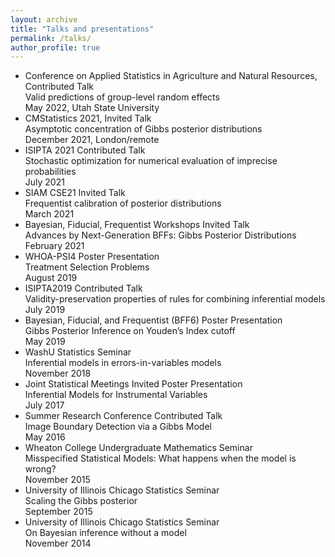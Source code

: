 ```yaml
---
layout: archive
title: "Talks and presentations"
permalink: /talks/
author_profile: true
---
```


* Conference on Applied Statistics in Agriculture and Natural Resources, Contributed Talk\
  Valid predictions of group-level random effects\
  May 2022, Utah State University
* CMStatistics 2021, Invited Talk\
  Asymptotic concentration of Gibbs posterior distributions\
  December 2021, London/remote
* ISIPTA 2021 Contributed Talk\
  Stochastic optimization for numerical evaluation of imprecise probabilities\
  July 2021
* SIAM CSE21 Invited Talk\
  Frequentist calibration of posterior distributions\
  March 2021
* Bayesian, Fiducial, Frequentist Workshops Invited Talk\
  Advances by Next-Generation BFFs: Gibbs Posterior Distributions\
  February 2021
* WHOA-PSI4 Poster Presentation \
  Treatment Selection Problems\
  August 2019
* ISIPTA2019 Contributed Talk\
  Validity-preservation properties of rules for combining inferential models\
  July 2019
* Bayesian, Fiducial, and Frequentist (BFF6) Poster Presentation\
  Gibbs Posterior Inference on Youden’s Index cutoff\
  May 2019 
* WashU Statistics Seminar \
  Inferential models in errors-in-variables models\
  November 2018 
* Joint Statistical Meetings Invited Poster Presentation\
  Inferential Models for Instrumental Variables\
  July 2017
* Summer Research Conference Contributed Talk\
  Image Boundary Detection via a Gibbs Model\
  May 2016
* Wheaton College Undergraduate Mathematics Seminar\
  Misspecified Statistical Models: What happens when the model is wrong?\
  November 2015
* University of Illinois Chicago Statistics Seminar\
  Scaling the Gibbs posterior\
  September 2015
* University of Illinois Chicago Statistics Seminar\
  On Bayesian inference without a model\
  November 2014

